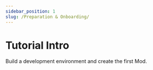 ```yaml
---
sidebar_position: 1
slug: /Preparation & Onboarding/
---
```


# Tutorial Intro

Build a development environment and create the first Mod.